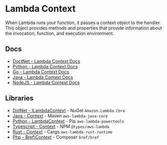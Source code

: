 # Lambda Context

When Lambda runs your function, it passes a context object to the handler. This object provides methods and properties that provide information 
about the invocation, function, and execution environment.

## Docs

- [DoctNet - Lambda Context Docs](https://docs.aws.amazon.com/lambda/latest/dg/csharp-context.html)
- [Python - Lambda Context Docs](https://docs.aws.amazon.com/lambda/latest/dg/python-context.html)
- [Go - Lambda Context Docs](https://docs.aws.amazon.com/lambda/latest/dg/golang-context.html)
- [Java - Lambda Context Docs](https://docs.aws.amazon.com/lambda/latest/dg/java-context.html)
- [NodeJS - Lambda Context Docs](https://docs.aws.amazon.com/lambda/latest/dg/nodejs-context.html)

## Libraries

- [DotNet - ILambdaContext](https://github.com/aws/aws-lambda-dotnet/tree/master/Libraries/src/Amazon.Lambda.Core) - NuGet `Amazon.Lambda.Core`
- [Java - Context](https://github.com/aws/aws-lambda-java-libs/blob/master/aws-lambda-java-core/src/main/java/com/amazonaws/services/lambda/runtime/Context.java) - Maven `aws-lambda-java-core`
- [Python - LambdaContext](https://awslabs.github.io/aws-lambda-powertools-python/latest/utilities/typing/) - Pip `aws-lambda-powertools`
- [Typescript - Context](https://github.com/DefinitelyTyped/DefinitelyTyped/blob/master/types/aws-lambda/handler.d.ts) - NPM `@types/aws-lambda`
- [Rust - Context](https://github.com/awslabs/aws-lambda-rust-runtime/blob/master/lambda-runtime/src/types.rs) - Cargo `aws-lambda-rust-runtime`
- [Php - Bref\Context](https://github.com/brefphp/bref/blob/master/src/Context/Context.php) - Composer `bref/bref`
